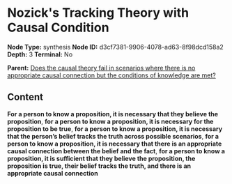 # Nozick's Tracking Theory with Causal Condition

**Node Type:** synthesis
**Node ID:** d3cf7381-9906-4078-ad63-8f98dcd158a2
**Depth:** 3
**Terminal:** No

**Parent:** [Does the causal theory fail in scenarios where there is no appropriate causal connection but the conditions of knowledge are met?](does-the-causal-theory-fail-in-scenarios-where-there-is-no-appropriate-causal-connection-but-the-conditions-of-knowledge-are-met.md)

## Content

**For a person to know a proposition, it is necessary that they believe the proposition**, **for a person to know a proposition, it is necessary for the proposition to be true**, **for a person to know a proposition, it is necessary that the person’s belief tracks the truth across possible scenarios**, **for a person to know a proposition, it is necessary that there is an appropriate causal connection between the belief and the fact**, **for a person to know a proposition, it is sufficient that they believe the proposition, the proposition is true, their belief tracks the truth, and there is an appropriate causal connection**
